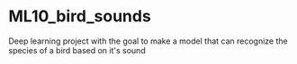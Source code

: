 # ML10_bird_sounds
Deep learning project with the goal to make a model that can recognize the species of a bird based on it's sound

